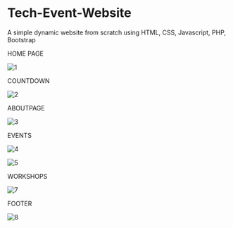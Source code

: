 # Tech-Event-Website
A simple dynamic website from scratch using HTML, CSS, Javascript, PHP, Bootstrap

HOME PAGE

![1](https://user-images.githubusercontent.com/52276498/89922142-413e0500-dc1c-11ea-9406-12d6a2ef6f1b.png)

COUNTDOWN 

![2](https://user-images.githubusercontent.com/52276498/89928837-0640cf00-dc26-11ea-83d6-9e9a2c46df95.png)

ABOUTPAGE

![3](https://user-images.githubusercontent.com/52276498/89928845-08a32900-dc26-11ea-8aed-ebd0e1d1992a.png)

EVENTS

![4](https://user-images.githubusercontent.com/52276498/89928856-0ccf4680-dc26-11ea-84af-892651080a48.png)

![5](https://user-images.githubusercontent.com/52276498/89930791-e4951700-dc28-11ea-8f6a-9a60e0af6cc4.png)

WORKSHOPS

![7](https://user-images.githubusercontent.com/52276498/89928893-1bb5f900-dc26-11ea-9b3e-3ed44e216a5e.png)

FOOTER

![8](https://user-images.githubusercontent.com/52276498/89928916-240e3400-dc26-11ea-8f41-b70d784337f4.png)


